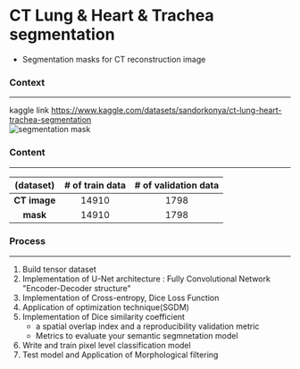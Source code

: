 # CT Lung & Heart & Trachea segmentation
- Segmentation masks for CT reconstruction image  




### Context
---
kaggle link <https://www.kaggle.com/datasets/sandorkonya/ct-lung-heart-trachea-segmentation>  
![segmentation mask](https://user-images.githubusercontent.com/90584177/182589707-3a395a96-5c82-4e12-91df-b5a754de9546.jpg)  






### Content
---
(dataset)|**# of train data**|**# of validation data**
|:-:|:---:|:---:
**CT image**|14910|1798
**mask**|14910|1798  





### Process
---
1. Build tensor dataset
2. Implementation of U-Net architecture : Fully Convolutional Network "Encoder-Decoder structure"
3. Implementation of Cross-entropy, Dice Loss Function
4. Application of optimization technique(SGDM)
5. Implementation of Dice similarity coefficient
     * a spatial overlap index and a reproducibility validation metric
     * Metrics to evaluate your semantic segmnetation model
6. Write and train pixel level classification model
7. Test model and Application of Morphological filtering
